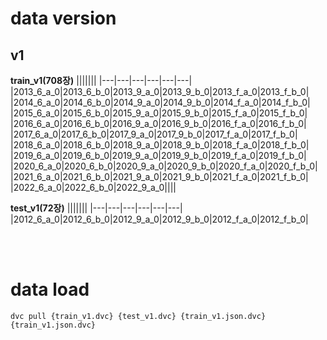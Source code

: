 # data version


## v1

**train_v1(708장)**
|||||||
|---|---|---|---|---|---|
|2013_6_a_0|2013_6_b_0|2013_9_a_0|2013_9_b_0|2013_f_a_0|2013_f_b_0|
|2014_6_a_0|2014_6_b_0|2014_9_a_0|2014_9_b_0|2014_f_a_0|2014_f_b_0|
|2015_6_a_0|2015_6_b_0|2015_9_a_0|2015_9_b_0|2015_f_a_0|2015_f_b_0|
|2016_6_a_0|2016_6_b_0|2016_9_a_0|2016_9_b_0|2016_f_a_0|2016_f_b_0|
|2017_6_a_0|2017_6_b_0|2017_9_a_0|2017_9_b_0|2017_f_a_0|2017_f_b_0|
|2018_6_a_0|2018_6_b_0|2018_9_a_0|2018_9_b_0|2018_f_a_0|2018_f_b_0|
|2019_6_a_0|2019_6_b_0|2019_9_a_0|2019_9_b_0|2019_f_a_0|2019_f_b_0|
|2020_6_a_0|2020_6_b_0|2020_9_a_0|2020_9_b_0|2020_f_a_0|2020_f_b_0|
|2021_6_a_0|2021_6_b_0|2021_9_a_0|2021_9_b_0|2021_f_a_0|2021_f_b_0|
|2022_6_a_0|2022_6_b_0|2022_9_a_0||||

**test_v1(72장)**
|||||||
|---|---|---|---|---|---|
|2012_6_a_0|2012_6_b_0|2012_9_a_0|2012_9_b_0|2012_f_a_0|2012_f_b_0|

<br/><br/>

# data load

`dvc pull {train_v1.dvc} {test_v1.dvc} {train_v1.json.dvc} {train_v1.json.dvc}`